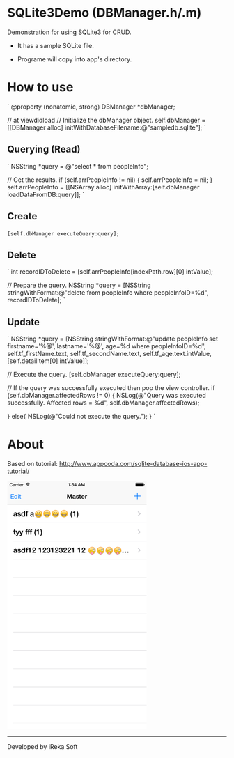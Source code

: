 # SQLite3Demo (DBManager.h/.m)

Demonstration for using SQLite3 for CRUD.

* It has a sample SQLite file.

* Programe will copy into app's directory.

# How to use

`
@property (nonatomic, strong) DBManager *dbManager;

// at viewdidload
// Initialize the dbManager object.
self.dbManager = [[DBManager alloc] initWithDatabaseFilename:@"sampledb.sqlite"];
`

## Querying (Read)

`
NSString *query = @"select * from peopleInfo";

// Get the results.
if (self.arrPeopleInfo != nil) {
self.arrPeopleInfo = nil;
}
self.arrPeopleInfo = [[NSArray alloc] initWithArray:[self.dbManager loadDataFromDB:query]];
`

## Create 

`
[self.dbManager executeQuery:query];
`

## Delete 

`
int recordIDToDelete = [self.arrPeopleInfo[indexPath.row][0] intValue];

// Prepare the query.
NSString *query = [NSString stringWithFormat:@"delete from peopleInfo where peopleInfoID=%d", recordIDToDelete];
`

## Update 

`
NSString *query = [NSString stringWithFormat:@"update peopleInfo set firstname='%@', lastname='%@', age=%d where peopleInfoID=%d", self.tf_firstName.text, self.tf_secondName.text, self.tf_age.text.intValue, [self.detailItem[0] intValue]];


// Execute the query.
[self.dbManager executeQuery:query];

// If the query was successfully executed then pop the view controller.
if (self.dbManager.affectedRows != 0) {
NSLog(@"Query was executed successfully. Affected rows = %d", self.dbManager.affectedRows);


}
else{
NSLog(@"Could not execute the query.");
}
`

# About

Based on tutorial: http://www.appcoda.com/sqlite-database-ios-app-tutorial/

<img src="PrintScreen.png" alt="alt text" width="320" />

-----

Developed by iReka Soft 